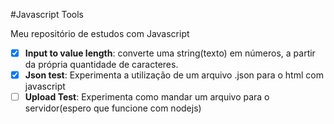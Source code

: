 #Javascript Tools

Meu repositório de estudos com Javascript

- [x] **Input to value length**: converte uma string(texto) em números, a partir da própria quantidade de caracteres.
- [x] **Json test**: Experimenta a utilização de um arquivo .json para o html com javascript
- [ ] **Upload Test**: Experimenta como mandar um arquivo para o servidor(espero que funcione com nodejs)
